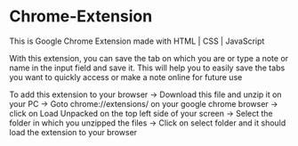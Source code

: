 # Chrome-Extension


This is Google Chrome Extension made with HTML | CSS | JavaScript

With this extension, you can save the tab on which you are or type a note or name in the input field and save it. 
This will help you to easily save the tabs you want to quickly access or make a note online for future use

To add this extension to your browser 
-> Download this file and unzip it on your PC
-> Goto chrome://extensions/ on your google chrome browser
-> click on Load Unpacked on the top left side of your screen
-> Select the folder in which you unzipped the files
-> Click on select folder and it should load the extension to your browser

